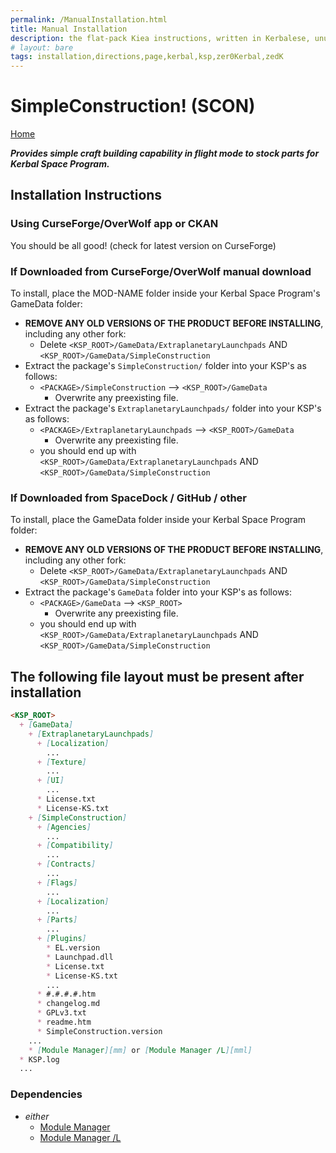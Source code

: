 ```yaml
---
permalink: /ManualInstallation.html
title: Manual Installation
description: the flat-pack Kiea instructions, written in Kerbalese, unusally present
# layout: bare
tags: installation,directions,page,kerbal,ksp,zer0Kerbal,zedK
---
```


<!-- ManualInstallation.md v1.1.7.0
SimpleConstruction! (SCON)
created: 01 Oct 2019
updated: 18 Apr 2022 -->

<!-- based upon work by Lisias -->

# SimpleConstruction! (SCON)

[Home](./index.md)

***Provides simple craft building capability in flight mode to stock parts for Kerbal Space Program.***

## Installation Instructions

### Using CurseForge/OverWolf app or CKAN

You should be all good! (check for latest version on CurseForge)

### If Downloaded from CurseForge/OverWolf manual download

To install, place the MOD-NAME folder inside your Kerbal Space Program's GameData folder:

* **REMOVE ANY OLD VERSIONS OF THE PRODUCT BEFORE INSTALLING**, including any other fork:
  * Delete `<KSP_ROOT>/GameData/ExtraplanetaryLaunchpads` AND `<KSP_ROOT>/GameData/SimpleConstruction`
* Extract the package's `SimpleConstruction/` folder into your KSP's as follows:
  * `<PACKAGE>/SimpleConstruction` --> `<KSP_ROOT>/GameData`
    * Overwrite any preexisting file.
* Extract the package's `ExtraplanetaryLaunchpads/` folder into your KSP's as follows:
  * `<PACKAGE>/ExtraplanetaryLaunchpads` --> `<KSP_ROOT>/GameData`
    * Overwrite any preexisting file.
  * you should end up with `<KSP_ROOT>/GameData/ExtraplanetaryLaunchpads` AND `<KSP_ROOT>/GameData/SimpleConstruction`

### If Downloaded from SpaceDock / GitHub / other

To install, place the GameData folder inside your Kerbal Space Program folder:

* **REMOVE ANY OLD VERSIONS OF THE PRODUCT BEFORE INSTALLING**, including any other fork:
  * Delete `<KSP_ROOT>/GameData/ExtraplanetaryLaunchpads` AND `<KSP_ROOT>/GameData/SimpleConstruction`
* Extract the package's `GameData` folder into your KSP's as follows:
  * `<PACKAGE>/GameData` --> `<KSP_ROOT>`
    * Overwrite any preexisting file.
  * you should end up with `<KSP_ROOT>/GameData/ExtraplanetaryLaunchpads` AND `<KSP_ROOT>/GameData/SimpleConstruction`

## The following file layout must be present after installation

```markdown
<KSP_ROOT>
  + [GameData]
    + [ExtraplanetaryLaunchpads]
      + [Localization]
        ...
      + [Texture]
        ...
      + [UI]
        ...
      * License.txt
      * License-KS.txt
    + [SimpleConstruction]
      + [Agencies]
        ...
      + [Compatibility]
        ...
      + [Contracts]
        ...
      + [Flags]
        ...
      + [Localization]
        ...
      + [Parts]
        ...
      + [Plugins]
        * EL.version
        * Launchpad.dll
        * License.txt
        * License-KS.txt
        ...
      * #.#.#.#.htm
      * changelog.md
      * GPLv3.txt
      * readme.htm
      * SimpleConstruction.version
    ...
    * [Module Manager][mm] or [Module Manager /L][mml]
  * KSP.log
  ...
```

### Dependencies

* *either*
  * [Module Manager][mm]
  * [Module Manager /L][mml]

[mm]: https://forum.kerbalspaceprogram.com/index.php?/topic/50533-*/ "Module Manager"
[mml]: https://github.com/net-lisias-ksp/ModuleManager "Module Manager /L"
